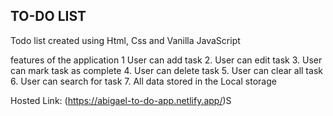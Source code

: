## TO-DO LIST

Todo list created using Html, Css and Vanilla JavaScript

features of the application
1 User can add task
2. User can edit task
3. User can mark task as complete
4. User can delete task
5. User can clear all task
6. User can search for task
7. All data stored in the Local storage

Hosted Link: (https://abigael-to-do-app.netlify.app/)S